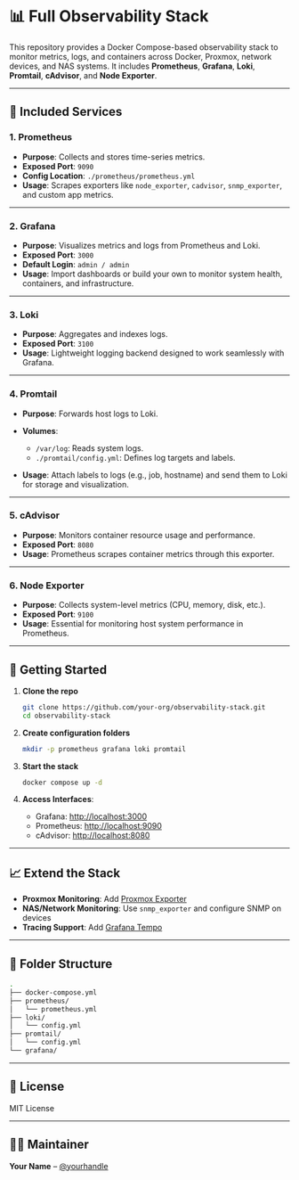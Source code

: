 # 📊 Full Observability Stack

This repository provides a Docker Compose-based observability stack to monitor metrics, logs, and containers across Docker, Proxmox, network devices, and NAS systems. It includes **Prometheus**, **Grafana**, **Loki**, **Promtail**, **cAdvisor**, and **Node Exporter**.

---

## 🔧 Included Services

### 1. **Prometheus**

* **Purpose**: Collects and stores time-series metrics.
* **Exposed Port**: `9090`
* **Config Location**: `./prometheus/prometheus.yml`
* **Usage**: Scrapes exporters like `node_exporter`, `cadvisor`, `snmp_exporter`, and custom app metrics.

---

### 2. **Grafana**

* **Purpose**: Visualizes metrics and logs from Prometheus and Loki.
* **Exposed Port**: `3000`
* **Default Login**: `admin / admin`
* **Usage**: Import dashboards or build your own to monitor system health, containers, and infrastructure.

---

### 3. **Loki**

* **Purpose**: Aggregates and indexes logs.
* **Exposed Port**: `3100`
* **Usage**: Lightweight logging backend designed to work seamlessly with Grafana.

---

### 4. **Promtail**

* **Purpose**: Forwards host logs to Loki.
* **Volumes**:

  * `/var/log`: Reads system logs.
  * `./promtail/config.yml`: Defines log targets and labels.
* **Usage**: Attach labels to logs (e.g., job, hostname) and send them to Loki for storage and visualization.

---

### 5. **cAdvisor**

* **Purpose**: Monitors container resource usage and performance.
* **Exposed Port**: `8080`
* **Usage**: Prometheus scrapes container metrics through this exporter.

---

### 6. **Node Exporter**

* **Purpose**: Collects system-level metrics (CPU, memory, disk, etc.).
* **Exposed Port**: `9100`
* **Usage**: Essential for monitoring host system performance in Prometheus.

---

## 🚀 Getting Started

1. **Clone the repo**

   ```bash
   git clone https://github.com/your-org/observability-stack.git
   cd observability-stack
   ```

2. **Create configuration folders**

   ```bash
   mkdir -p prometheus grafana loki promtail
   ```

3. **Start the stack**

   ```bash
   docker compose up -d
   ```

4. **Access Interfaces**:

   * Grafana: [http://localhost:3000](http://localhost:3000)
   * Prometheus: [http://localhost:9090](http://localhost:9090)
   * cAdvisor: [http://localhost:8080](http://localhost:8080)

---

## 📈 Extend the Stack

* **Proxmox Monitoring**: Add [Proxmox Exporter](https://github.com/prometheus-pve/prometheus-pve-exporter)
* **NAS/Network Monitoring**: Use `snmp_exporter` and configure SNMP on devices
* **Tracing Support**: Add [Grafana Tempo](https://grafana.com/oss/tempo/)

---

## 📂 Folder Structure

```bash
.
├── docker-compose.yml
├── prometheus/
│   └── prometheus.yml
├── loki/
│   └── config.yml
├── promtail/
│   └── config.yml
└── grafana/
```

---

## 📜 License

MIT License

---

## 🧑‍💻 Maintainer

**Your Name** – [@yourhandle](https://github.com/yourhandle)
